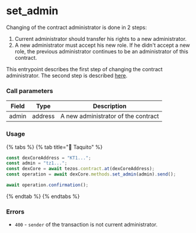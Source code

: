 # set\_admin

Changing of the contract administrator is done in 2 steps:

1. Current administrator should transfer his rights to a new administrator.
2. A new administrator must accept his new role. If he didn't accept a new role, the previous administrator continues to be an administrator of this contract.

This entrypoint describes the first step of changing the contract administrator. The second step is described [here](confirm\_admin.md).

### Call parameters

| Field | Type    | Description                         |
| ----- | ------- | ----------------------------------- |
| admin | address | A new administrator of the contract |

### Usage

{% tabs %}
{% tab title="🌮 Taquito" %}
```javascript
const dexCoreAddress = "KT1...";
const admin = "tz1...";
const dexCore = await tezos.contract.at(dexCoreAddress);
const operation = await dexCore.methods.set_admin(admin).send();

await operation.confirmation();
```
{% endtab %}
{% endtabs %}

### Errors

* `400` - `sender` of the transaction is not current administrator.
